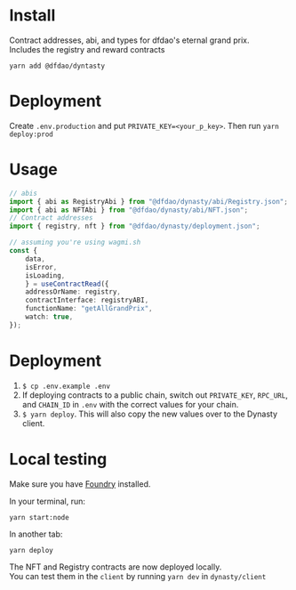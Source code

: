 
# Install

Contract addresses, abi, and types for dfdao's eternal grand prix.  
Includes the registry and reward contracts
```
yarn add @dfdao/dyntasty
```
# Deployment
Create `.env.production` and put `PRIVATE_KEY=<your_p_key>`.
Then run `yarn deploy:prod`

# Usage

```ts
// abis
import { abi as RegistryAbi } from "@dfdao/dynasty/abi/Registry.json";
import { abi as NFTAbi } from "@dfdao/dynasty/abi/NFT.json";
// Contract addresses
import { registry, nft } from "@dfdao/dynasty/deployment.json";

// assuming you're using wagmi.sh
const {
    data,
    isError,
    isLoading,
	} = useContractRead({
    addressOrName: registry,
    contractInterface: registryABI,
    functionName: "getAllGrandPrix",
    watch: true,
});
```

# Deployment 
1. `$ cp .env.example .env`
2. If deploying contracts to a public chain, switch out `PRIVATE_KEY`, `RPC_URL`, and `CHAIN_ID` in `.env` with the correct values for your chain.
3. `$ yarn deploy`. This will also copy the new values over to the Dynasty client.

# Local testing
Make sure you have [Foundry](https://github.com/foundry-rs/foundry) installed.

In your terminal, run:

```
yarn start:node
```

In another tab:

```
yarn deploy
```
The NFT and Registry contracts are now deployed locally.  
You can test them in the `client` by running `yarn dev` in `dynasty/client`